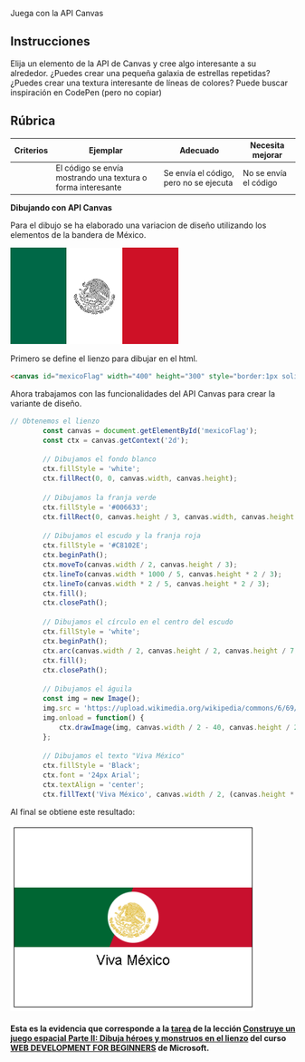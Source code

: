  Juega con la API Canvas

## Instrucciones

Elija un elemento de la API de Canvas y cree algo interesante a su alrededor. ¿Puedes crear una pequeña galaxia de estrellas repetidas? ¿Puedes crear una textura interesante de líneas de colores? Puede buscar inspiración en CodePen (pero no copiar)

## Rúbrica

| Criterios | Ejemplar | Adecuado | Necesita mejorar |
| -------- | ----- | --- | - |
| |  El código se envía mostrando una textura o forma interesante| Se envía el código, pero no se ejecuta  | No se envía el código |

<strong>Dibujando con API Canvas</strong>

Para el dibujo se ha elaborado una variacion de diseño utilizando los elementos de la bandera de México.

![Alt text](./img/image2.png)

Primero se define el lienzo para dibujar en el html.

```HTML
<canvas id="mexicoFlag" width="400" height="300" style="border:1px solid black;"></canvas>
```

Ahora trabajamos con las funcionalidades del API Canvas para crear la variante de diseño.

```JavaScript
// Obtenemos el lienzo
        const canvas = document.getElementById('mexicoFlag');
        const ctx = canvas.getContext('2d');

        // Dibujamos el fondo blanco
        ctx.fillStyle = 'white';
        ctx.fillRect(0, 0, canvas.width, canvas.height);

        // Dibujamos la franja verde
        ctx.fillStyle = '#006633'; 
        ctx.fillRect(0, canvas.height / 3, canvas.width, canvas.height / 3);

        // Dibujamos el escudo y la franja roja
        ctx.fillStyle = '#C8102E';
        ctx.beginPath();
        ctx.moveTo(canvas.width / 2, canvas.height / 3);
        ctx.lineTo(canvas.width * 1000 / 5, canvas.height * 2 / 3);
        ctx.lineTo(canvas.width * 2 / 5, canvas.height * 2 / 3);
        ctx.fill();
        ctx.closePath();

        // Dibujamos el círculo en el centro del escudo
        ctx.fillStyle = 'white';
        ctx.beginPath();
        ctx.arc(canvas.width / 2, canvas.height / 2, canvas.height / 7, 0, 9 * Math.PI);
        ctx.fill();
        ctx.closePath();

        // Dibujamos el águila
        const img = new Image();
        img.src = 'https://upload.wikimedia.org/wikipedia/commons/6/69/Coat_of_arms_of_Mexico_%28golden_linear%29.svg';
        img.onload = function() {
            ctx.drawImage(img, canvas.width / 2 - 40, canvas.height / 2 - 25, 70, 60);
        };

        // Dibujamos el texto "Viva México"
        ctx.fillStyle = 'Black';
        ctx.font = '24px Arial';
        ctx.textAlign = 'center';
        ctx.fillText('Viva México', canvas.width / 2, (canvas.height * 2) / 3 + 30);
```

Al final se obtiene este resultado: 

![Alt text](./img/image.png)

#### Esta es la evidencia que corresponde a la <a href="https://github.com/microsoft/Web-Dev-For-Beginners/blob/main/6-space-game/2-drawing-to-canvas/translations/assignment.es.md">tarea</a> de la lección <a href="https://github.com/microsoft/Web-Dev-For-Beginners/blob/main/6-space-game/2-drawing-to-canvas/translations/README.es.md">Construye un juego espacial Parte II: Dibuja héroes y monstruos en el lienzo</a> del curso <a href="https://github.com/microsoft/Web-Dev-For-Beginners">WEB DEVELOPMENT FOR BEGINNERS</a> de Microsoft.